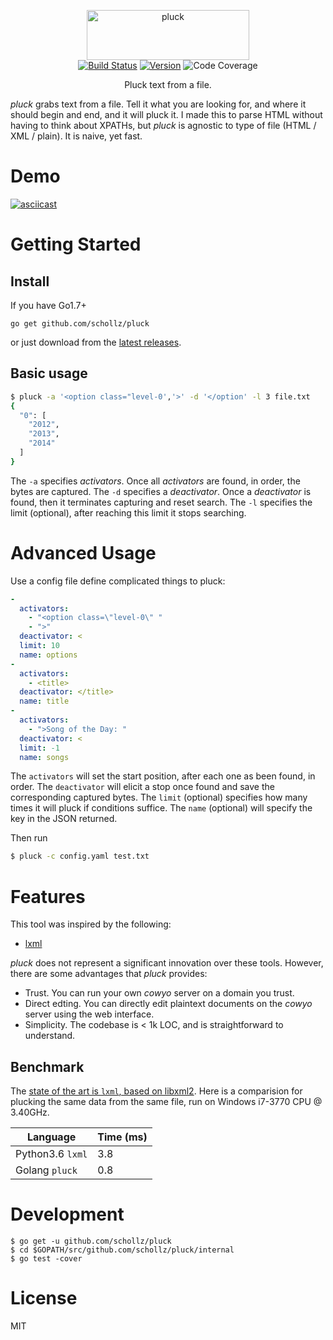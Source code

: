 <p align="center">
<img
    src="logo.png"
    width="260" height="80" border="0" alt="pluck">
<br>
<a href="https://travis-ci.org/schollz/pluck"><img src="https://img.shields.io/travis/schollz/pluck.svg?style=flat-square" alt="Build Status"></a>
<a href="https://github.com/schollz/pluck/releases/latest"><img src="https://img.shields.io/badge/version-1.1.1-brightgreen.svg?style=flat-square" alt="Version"></a>
<img src="https://img.shields.io/badge/coverage-51%25-yellow.svg?style=flat-square" alt="Code Coverage">
</p>

<p align="center">Pluck text from a file.</p>

*pluck* grabs text from a file. Tell it what you are looking for, and where it should begin and end, and it will pluck it. I made this to parse HTML without having to think about XPATHs, but *pluck* is agnostic to type of file (HTML / XML / plain). It is naive, yet fast.

Demo
====

[![asciicast](demo.gif)](https://asciinema.org/a/Oq6enXjipBXqFcugqV7mSvdpR)

Getting Started
===============

## Install

If you have Go1.7+

```
go get github.com/schollz/pluck
```

or just download from the [latest releases](https://github.com/schollz/pluck/releases/latest).

## Basic usage 

```bash
$ pluck -a '<option class="level-0','>' -d '</option' -l 3 file.txt 
{
  "0": [
    "2012",
    "2013",
    "2014"
  ]
}
```

The `-a` specifies *activators*. Once all *activators* are found, in order, the bytes are captured. The `-d` specifies a *deactivator*. Once a *deactivator* is found, then it terminates capturing and reset search. The `-l` specifies the limit (optional), after reaching this limit it stops searching.

Advanced Usage
==============

Use a config file define complicated things to pluck:

```yaml
- 
  activators: 
    - "<option class=\"level-0\" "
    - ">"
  deactivator: <
  limit: 10
  name: options
- 
  activators: 
    - <title>
  deactivator: </title>
  name: title
- 
  activators: 
    - ">Song of the Day: "
  deactivator: <
  limit: -1
  name: songs
```

The `activators` will set the start position, after each one as been found, in order. The `deactivator` will elicit a stop once found and save the corresponding captured bytes. The `limit` (optional) specifies how many times it will pluck if conditions suffice. The `name` (optional) will specify the key in the JSON returned.

Then run 

```bash
$ pluck -c config.yaml test.txt
```

Features
========

This tool was inspired by the following:

- [lxml](https://github.com/warner/magic-wormhole)

*pluck* does not represent a significant innovation over these tools. However, there are some advantages that *pluck* provides:

- Trust. You can run your own *cowyo* server on a domain you trust.
- Direct edting. You can directly edit plaintext documents on the *cowyo* server using the web interface.
- Simplicity. The codebase is < 1k LOC, and is straightforward to understand.

## Benchmark

The [state of the art is `lxml`, based on libxml2](http://lxml.de/performance.html). Here is a comparision for plucking the same data from the same file, run on Windows i7-3770 CPU @ 3.40GHz.

| Language  | Time (ms) |
| ------------- | ------------- |
| Python3.6 `lxml`  | 3.8  |
| Golang `pluck`  | 0.8  |

Development
===========

```
$ go get -u github.com/schollz/pluck
$ cd $GOPATH/src/github.com/schollz/pluck/internal
$ go test -cover
```

License
========

MIT




